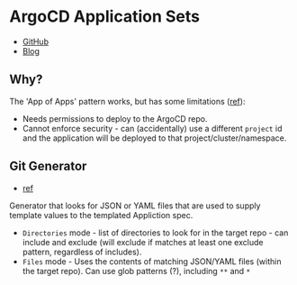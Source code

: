 # ArgoCD Application Sets

* [GitHub](https://github.com/argoproj-labs/applicationset)
* [Blog](https://blog.argoproj.io/introducing-the-applicationset-controller-for-argo-cd-982e28b62dc5)

## Why?

The 'App of Apps' pattern works, but has some limitations ([ref](https://argocd-applicationset.readthedocs.io/en/stable/Use-Cases/#use-case-self-service-of-argo-cd-applications-on-multitenant-clusters)):

* Needs permissions to deploy to the ArgoCD repo.
* Cannot enforce security - can (accidentally) use a different `project` id and the application will be deployed to that project/cluster/namespace.

## Git Generator

* [ref](https://argocd-applicationset.readthedocs.io/en/stable/Generators-Git/)

Generator that looks for JSON or YAML files that are used to supply template values to the templated Appliction spec.

* `Directories` mode - list of directories to look for in the target repo - can include and exclude (will exclude if matches at least one exclude pattern, regardless of includes).
* `Files` mode - Uses the contents of matching JSON/YAML files (within the target repo).  Can use glob patterns (?), including `**` and `*` 

